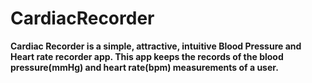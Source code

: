 # CardiacRecorder
<b>Cardiac Recorder is a simple, attractive, intuitive Blood Pressure and Heart rate recorder app. This app keeps the records of the blood pressure(mmHg) and heart rate(bpm) measurements of a user.<b>

